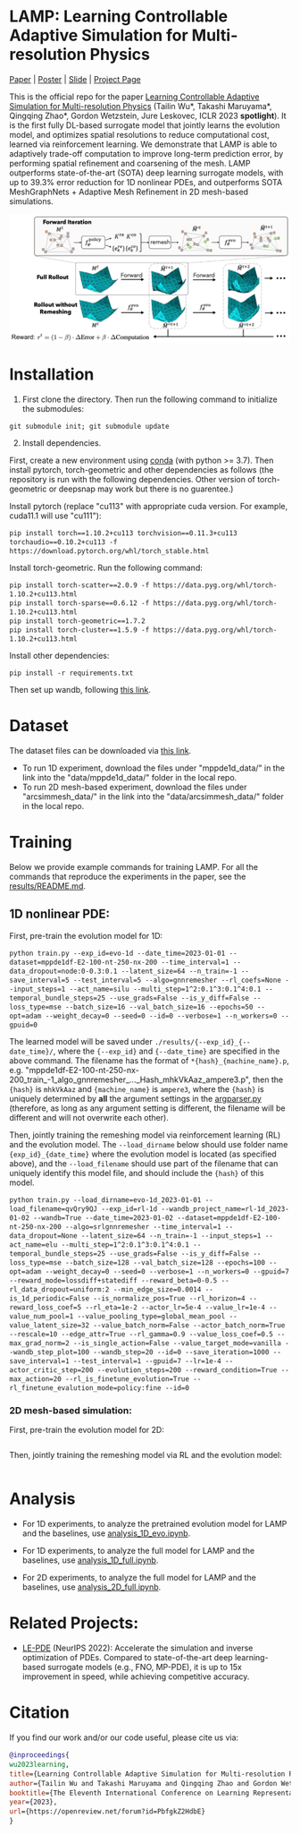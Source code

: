 # LAMP: Learning Controllable Adaptive Simulation for Multi-resolution Physics

[Paper](https://openreview.net/forum?id=PbfgkZ2HdbE) | [Poster](https://github.com/snap-stanford/lamp/blob/master/assets/lamp_poster.pdf) | [Slide](https://docs.google.com/presentation/d/1cMRGe2qNIrzSNRTUtbsVUod_PvyhDHcHzEa8wfxiQsw/edit?usp=sharing) | [Project Page](https://snap.stanford.edu/lamp/)

This is the official repo for the paper [Learning Controllable Adaptive Simulation for Multi-resolution Physics](https://openreview.net/forum?id=PbfgkZ2HdbE) (Tailin Wu*, Takashi Maruyama*, Qingqing Zhao*, Gordon Wetzstein, Jure Leskovec, ICLR 2023 **spotlight**). It is the first fully DL-based surrogate model that jointly learns the evolution model, and optimizes spatial resolutions to reduce computational cost, learned via reinforcement learning. We demonstrate that LAMP is able to adaptively trade-off computation to improve long-term prediction error, by performing spatial refinement and coarsening of the mesh. LAMP outperforms state-of-the-art (SOTA) deep learning surrogate models, with up to 39.3% error reduction for 1D nonlinear PDEs, and outperforms SOTA MeshGraphNets + Adaptive Mesh Refinement in 2D mesh-based simulations.

<a href="url"><img src="https://github.com/snap-stanford/lamp/blob/master/assets/lamp_architecture.png" align="center" width="700" ></a>

# Installation

1. First clone the directory. Then run the following command to initialize the submodules:

```code
git submodule init; git submodule update
```

2. Install dependencies.

First, create a new environment using [conda](https://docs.conda.io/en/latest/miniconda.html) (with python >= 3.7). Then install pytorch, torch-geometric and other dependencies as follows (the repository is run with the following dependencies. Other version of torch-geometric or deepsnap may work but there is no guarentee.)

Install pytorch (replace "cu113" with appropriate cuda version. For example, cuda11.1 will use "cu111"):
```code
pip install torch==1.10.2+cu113 torchvision==0.11.3+cu113 torchaudio==0.10.2+cu113 -f https://download.pytorch.org/whl/torch_stable.html
```

Install torch-geometric. Run the following command:
```code
pip install torch-scatter==2.0.9 -f https://data.pyg.org/whl/torch-1.10.2+cu113.html
pip install torch-sparse==0.6.12 -f https://data.pyg.org/whl/torch-1.10.2+cu113.html
pip install torch-geometric==1.7.2
pip install torch-cluster==1.5.9 -f https://data.pyg.org/whl/torch-1.10.2+cu113.html
```

Install other dependencies:
```code
pip install -r requirements.txt
```

Then set up wandb, following [this link](https://docs.wandb.ai/quickstart).

# Dataset

The dataset files can be downloaded via [this link](https://drive.google.com/drive/folders/1ld5I86mPC7wWTxPhbCtG2AcH0vLW3o25?usp=share_link). 
* To run 1D experiment, download the files under "mppde1d_data/" in the link into the "data/mppde1d_data/" folder in the local repo. 
* To run 2D mesh-based experiment, download the files under "arcsimmesh_data/" in the link into the "data/arcsimmesh_data/" folder in the local repo.


# Training

Below we provide example commands for training LAMP. For all the commands that reproduce the experiments in the paper, see the [results/README.md](https://github.com/snap-stanford/lamp/tree/master/results).

## 1D nonlinear PDE:

First, pre-train the evolution model for 1D:

```code
python train.py --exp_id=evo-1d --date_time=2023-01-01 --dataset=mppde1df-E2-100-nt-250-nx-200 --time_interval=1 --data_dropout=node:0-0.3:0.1 --latent_size=64 --n_train=-1 --save_interval=5 --test_interval=5 --algo=gnnremesher --rl_coefs=None --input_steps=1 --act_name=silu --multi_step=1^2:0.1^3:0.1^4:0.1 --temporal_bundle_steps=25 --use_grads=False --is_y_diff=False --loss_type=mse --batch_size=16 --val_batch_size=16 --epochs=50 --opt=adam --weight_decay=0 --seed=0 --id=0 --verbose=1 --n_workers=0 --gpuid=0
```

The learned model will be saved under `./results/{--exp_id}_{--date_time}/`, where the `{--exp_id}` and `{--date_time}` are specified in the above command. The filename has the format of `*{hash}_{machine_name}.p`, e.g. "mppde1df-E2-100-nt-250-nx-200_train_-1_algo_gnnremesher_..._Hash_mhkVkAaz_ampere3.p", then the `{hash}` is `mhkVkAaz` and `{machine_name}` is `ampere3`, where the `{hash}` is uniquely determined by **all** the argument settings in the [argparser.py](https://github.com/snap-stanford/lamp/blob/master/argparser.py) (therefore, as long as any argument setting is different, the filename will be different and will not overwrite each other).

Then, jointly training the remeshing model via reinforcement learning (RL) and the evolution model. The `--load_dirname` below should use folder name `{exp_id}_{date_time}` where the evolution model is located (as specified above), and the `--load_filename` should use part of the filename that can uniquely identify this model file, and should include the `{hash}` of this model.

```code
python train.py --load_dirname=evo-1d_2023-01-01 --load_filename=qvQry9QJ --exp_id=rl-1d --wandb_project_name=rl-1d_2023-01-02 --wandb=True --date_time=2023-01-02 --dataset=mppde1df-E2-100-nt-250-nx-200 --algo=srlgnnremesher --time_interval=1 --data_dropout=None --latent_size=64 --n_train=-1 --input_steps=1 --act_name=elu --multi_step=1^2:0.1^3:0.1^4:0.1 --temporal_bundle_steps=25 --use_grads=False --is_y_diff=False --loss_type=mse --batch_size=128 --val_batch_size=128 --epochs=100 --opt=adam --weight_decay=0 --seed=0 --verbose=1 --n_workers=0 --gpuid=7 --reward_mode=lossdiff+statediff --reward_beta=0-0.5 --rl_data_dropout=uniform:2 --min_edge_size=0.0014 --is_1d_periodic=False --is_normalize_pos=True --rl_horizon=4 --reward_loss_coef=5 --rl_eta=1e-2 --actor_lr=5e-4 --value_lr=1e-4 --value_num_pool=1 --value_pooling_type=global_mean_pool --value_latent_size=32 --value_batch_norm=False --actor_batch_norm=True --rescale=10 --edge_attr=True --rl_gamma=0.9 --value_loss_coef=0.5 --max_grad_norm=2 --is_single_action=False --value_target_mode=vanilla --wandb_step_plot=100 --wandb_step=20 --id=0 --save_iteration=1000 --save_interval=1 --test_interval=1 --gpuid=7 --lr=1e-4 --actor_critic_step=200 --evolution_steps=200 --reward_condition=True --max_action=20 --rl_is_finetune_evolution=True --rl_finetune_evalution_mode=policy:fine --id=0
```

### 2D mesh-based simulation:

First, pre-train the evolution model for 2D:

```code

```

Then, jointly training the remeshing model via RL and the evolution model:

```code

```

# Analysis

* For 1D experiments, to analyze the pretrained evolution model for LAMP and the baselines, use [analysis_1D_evo.ipynb](https://github.com/snap-stanford/lamp/blob/master/analysis_1d_evo.ipynb).

* For 1D experiments, to analyze the full model for LAMP and the baselines, use [analysis_1D_full.ipynb](https://github.com/snap-stanford/lamp/blob/master/analysis_1d_full.ipynb).

* For 2D experiments, to analyze the full model for LAMP and the baselines, use [analysis_2D_full.ipynb](https://github.com/snap-stanford/lamp/blob/master/analysis_2d_full.ipynb).


# Related Projects:

* [LE-PDE](https://github.com/snap-stanford/le_pde) (NeurIPS 2022): Accelerate the simulation and inverse optimization of PDEs. Compared to state-of-the-art deep learning-based surrogate models (e.g., FNO, MP-PDE), it is up to 15x improvement in speed, while achieving competitive accuracy.

# Citation
If you find our work and/or our code useful, please cite us via:

```bibtex
@inproceedings{
wu2023learning,
title={Learning Controllable Adaptive Simulation for Multi-resolution Physics},
author={Tailin Wu and Takashi Maruyama and Qingqing Zhao and Gordon Wetzstein and Jure Leskovec},
booktitle={The Eleventh International Conference on Learning Representations },
year={2023},
url={https://openreview.net/forum?id=PbfgkZ2HdbE}
}
```
